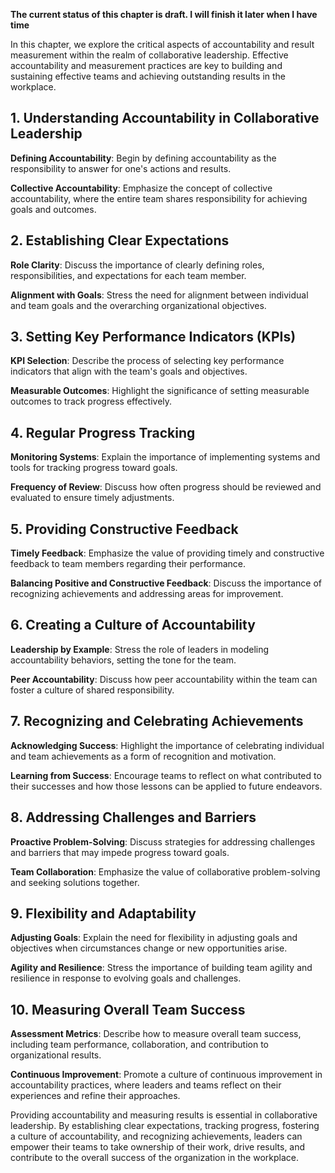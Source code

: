 **The current status of this chapter is draft. I will finish it later when I have time**

In this chapter, we explore the critical aspects of accountability and result measurement within the realm of collaborative leadership. Effective accountability and measurement practices are key to building and sustaining effective teams and achieving outstanding results in the workplace.

**1. Understanding Accountability in Collaborative Leadership**
---------------------------------------------------------------

**Defining Accountability**: Begin by defining accountability as the responsibility to answer for one's actions and results.

**Collective Accountability**: Emphasize the concept of collective accountability, where the entire team shares responsibility for achieving goals and outcomes.

**2. Establishing Clear Expectations**
--------------------------------------

**Role Clarity**: Discuss the importance of clearly defining roles, responsibilities, and expectations for each team member.

**Alignment with Goals**: Stress the need for alignment between individual and team goals and the overarching organizational objectives.

**3. Setting Key Performance Indicators (KPIs)**
------------------------------------------------

**KPI Selection**: Describe the process of selecting key performance indicators that align with the team's goals and objectives.

**Measurable Outcomes**: Highlight the significance of setting measurable outcomes to track progress effectively.

**4. Regular Progress Tracking**
--------------------------------

**Monitoring Systems**: Explain the importance of implementing systems and tools for tracking progress toward goals.

**Frequency of Review**: Discuss how often progress should be reviewed and evaluated to ensure timely adjustments.

**5. Providing Constructive Feedback**
--------------------------------------

**Timely Feedback**: Emphasize the value of providing timely and constructive feedback to team members regarding their performance.

**Balancing Positive and Constructive Feedback**: Discuss the importance of recognizing achievements and addressing areas for improvement.

**6. Creating a Culture of Accountability**
-------------------------------------------

**Leadership by Example**: Stress the role of leaders in modeling accountability behaviors, setting the tone for the team.

**Peer Accountability**: Discuss how peer accountability within the team can foster a culture of shared responsibility.

**7. Recognizing and Celebrating Achievements**
-----------------------------------------------

**Acknowledging Success**: Highlight the importance of celebrating individual and team achievements as a form of recognition and motivation.

**Learning from Success**: Encourage teams to reflect on what contributed to their successes and how those lessons can be applied to future endeavors.

**8. Addressing Challenges and Barriers**
-----------------------------------------

**Proactive Problem-Solving**: Discuss strategies for addressing challenges and barriers that may impede progress toward goals.

**Team Collaboration**: Emphasize the value of collaborative problem-solving and seeking solutions together.

**9. Flexibility and Adaptability**
-----------------------------------

**Adjusting Goals**: Explain the need for flexibility in adjusting goals and objectives when circumstances change or new opportunities arise.

**Agility and Resilience**: Stress the importance of building team agility and resilience in response to evolving goals and challenges.

**10. Measuring Overall Team Success**
--------------------------------------

**Assessment Metrics**: Describe how to measure overall team success, including team performance, collaboration, and contribution to organizational results.

**Continuous Improvement**: Promote a culture of continuous improvement in accountability practices, where leaders and teams reflect on their experiences and refine their approaches.

Providing accountability and measuring results is essential in collaborative leadership. By establishing clear expectations, tracking progress, fostering a culture of accountability, and recognizing achievements, leaders can empower their teams to take ownership of their work, drive results, and contribute to the overall success of the organization in the workplace.
